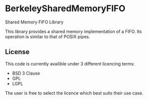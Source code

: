 # BerkeleySharedMemoryFIFO
Shared Memory FIFO Library

This library provides a shared memory implementation of a FIFO.
Its operation is similar to that of POSIX pipes.

## License
This code is currently availible under 3 different licencing terms:
 - BSD 3 Clause
 - GPL
 - LGPL

The user is free to select the licence which best suits their use case.
